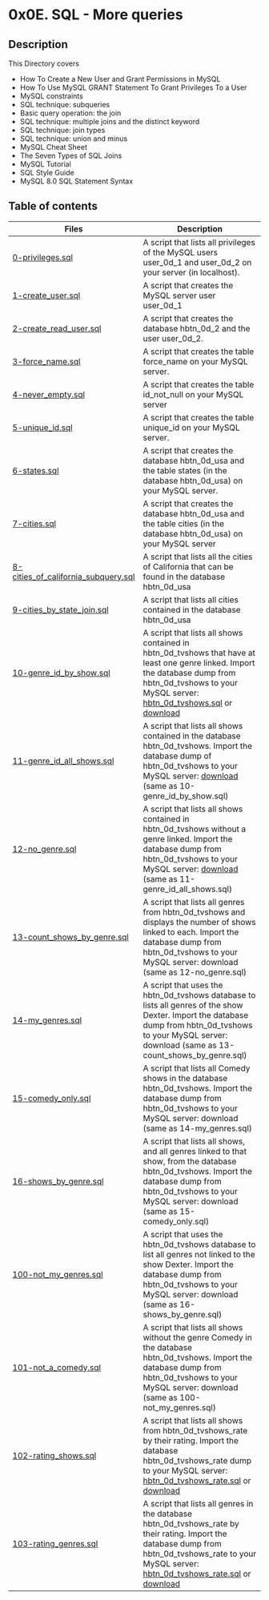 # 0x0E. SQL - More queries

## Description
This Directory covers
- How To Create a New User and Grant Permissions in MySQL
- How To Use MySQL GRANT Statement To Grant Privileges To a User
- MySQL constraints
- SQL technique: subqueries
- Basic query operation: the join
- SQL technique: multiple joins and the distinct keyword
- SQL technique: join types
- SQL technique: union and minus
- MySQL Cheat Sheet
- The Seven Types of SQL Joins
- MySQL Tutorial
- SQL Style Guide
- MySQL 8.0 SQL Statement Syntax


## Table of contents

Files | Description
----------- | -----------
[0-privileges.sql](./0-privileges.sql) | A script that lists all privileges of the MySQL users user_0d_1 and user_0d_2 on your server (in localhost).
[1-create_user.sql](./1-create_user.sql) | A script that creates the MySQL server user user_0d_1
[2-create_read_user.sql](./2-create_read_user.sql) | A script that creates the database hbtn_0d_2 and the user user_0d_2.
[3-force_name.sql](./3-force_name.sql) | A script that creates the table force_name on your MySQL server.
[4-never_empty.sql](./4-never_empty.sql) | A script that creates the table id_not_null on your MySQL server
[5-unique_id.sql](./5-unique_id.sql) | A script that creates the table unique_id on your MySQL server.
[6-states.sql](./6-states.sql) | A script that creates the database hbtn_0d_usa and the table states (in the database hbtn_0d_usa) on your MySQL server.
[7-cities.sql](./7-cities.sql) | A script that creates the database hbtn_0d_usa and the table cities (in the database hbtn_0d_usa) on your MySQL server
[8-cities_of_california_subquery.sql](./8-cities_of_california_subquery.sql) | A script that lists all the cities of California that can be found in the database hbtn_0d_usa
[9-cities_by_state_join.sql](./9-cities_by_state_join.sql) | A script that lists all cities contained in the database hbtn_0d_usa
[10-genre_id_by_show.sql](./10-genre_id_by_show.sql) | A script that lists all shows contained in hbtn_0d_tvshows that have at least one genre linked. Import the database dump from hbtn_0d_tvshows to your MySQL server: [hbtn_0d_tvshows.sql](./hbtn_0d_tvshows.sql) or [download](https://s3.amazonaws.com/intranet-projects-files/holbertonschool-higher-level_programming+/274/hbtn_0d_tvshows.sql)
[11-genre_id_all_shows.sql](./11-genre_id_all_shows.sql) | A script that lists all shows contained in the database hbtn_0d_tvshows. Import the database dump of hbtn_0d_tvshows to your MySQL server: [download](https://s3.amazonaws.com/intranet-projects-files/holbertonschool-higher-level_programming+/274/hbtn_0d_tvshows.sql) (same as 10-genre_id_by_show.sql)
[12-no_genre.sql](./12-no_genre.sql) | A script that lists all shows contained in hbtn_0d_tvshows without a genre linked. Import the database dump from hbtn_0d_tvshows to your MySQL server: [download](https://s3.amazonaws.com/intranet-projects-files/holbertonschool-higher-level_programming+/274/hbtn_0d_tvshows.sql) (same as 11-genre_id_all_shows.sql)
[13-count_shows_by_genre.sql](./13-count_shows_by_genre.sql) | A script that lists all genres from hbtn_0d_tvshows and displays the number of shows linked to each. Import the database dump from hbtn_0d_tvshows to your MySQL server: download (same as 12-no_genre.sql)
[14-my_genres.sql](./14-my_genres.sql) | A script that uses the hbtn_0d_tvshows database to lists all genres of the show Dexter. Import the database dump from hbtn_0d_tvshows to your MySQL server: download (same as 13-count_shows_by_genre.sql)
[15-comedy_only.sql](./15-comedy_only.sql) | A script that lists all Comedy shows in the database hbtn_0d_tvshows. Import the database dump from hbtn_0d_tvshows to your MySQL server: download (same as 14-my_genres.sql)
[16-shows_by_genre.sql](./16-shows_by_genre.sql) | A script that lists all shows, and all genres linked to that show, from the database hbtn_0d_tvshows. Import the database dump from hbtn_0d_tvshows to your MySQL server: download (same as 15-comedy_only.sql)
[100-not_my_genres.sql](./100-not_my_genres.sql) | A script that uses the hbtn_0d_tvshows database to list all genres not linked to the show Dexter. Import the database dump from hbtn_0d_tvshows to your MySQL server: download (same as 16-shows_by_genre.sql)
[101-not_a_comedy.sql](./101-not_a_comedy.sql) | A script that lists all shows without the genre Comedy in the database hbtn_0d_tvshows. Import the database dump from hbtn_0d_tvshows to your MySQL server: download (same as 100-not_my_genres.sql)
[102-rating_shows.sql](./102-rating_shows.sql) | A script that lists all shows from hbtn_0d_tvshows_rate by their rating. Import the database hbtn_0d_tvshows_rate dump to your MySQL server: [hbtn_0d_tvshows_rate.sql](./hbtn_0d_tvshows_rate.sql) or [download](https://s3.amazonaws.com/intranet-projects-files/holbertonschool-higher-level_programming+/274/)
[103-rating_genres.sql](./103-rating_genres.sql) | A script that lists all genres in the database hbtn_0d_tvshows_rate by their rating. Import the database dump from hbtn_0d_tvshows_rate to your MySQL server: [hbtn_0d_tvshows_rate.sql](./hbtn_0d_tvshows_rate.sql) or [download](https://s3.amazonaws.com/intranet-projects-files/holbertonschool-higher-level_programming+/274/)

